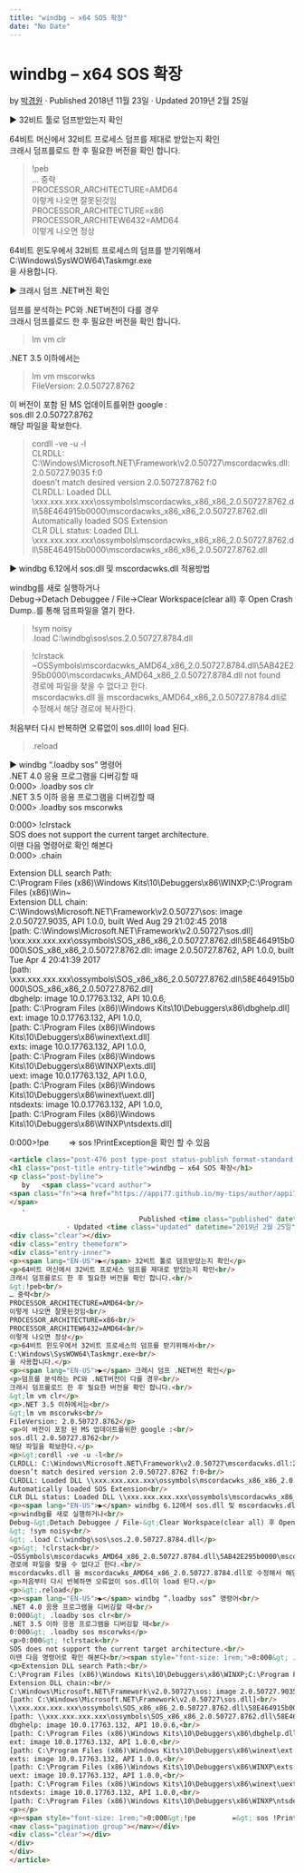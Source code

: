 ```yaml
---
title: "windbg – x64 SOS 확장"
date: "No Date"
---
```


windbg – x64 SOS 확장
===================

by 
[박경원](https://appi77.github.io/my-tips/author/appi77/ "박경원이(가) 작성한 글")
·
Published 2018년 11월 23일
· Updated 2019년 2월 25일

▶ 32비트 툴로 덤프받았는지 확인

64비트 머신에서 32비트 프로세스 덤프를 제대로 받았는지 확인  
크래시 덤프를로드 한 후 필요한 버전을 확인 합니다.  
>!peb  
… 중략  
PROCESSOR\_ARCHITECTURE=AMD64  
이렇게 나오면 잘못된것임  
PROCESSOR\_ARCHITECTURE=x86  
PROCESSOR\_ARCHITEW6432=AMD64  
이렇게 나오면 정상

64비트 윈도우에서 32비트 프로세스의 덤프를 받기위해서  
C:\Windows\SysWOW64\Taskmgr.exe  
을 사용합니다.

▶ 크래시 덤프 .NET버전 확인

덤프를 분석하는 PC와 .NET버전이 다를 경우  
크래시 덤프를로드 한 후 필요한 버전을 확인 합니다.  
>lm vm clr

.NET 3.5 이하에서는  
>lm vm mscorwks  
FileVersion: 2.0.50727.8762

이 버전이 포함 된 MS 업데이트를위한 google :  
sos.dll 2.0.50727.8762  
해당 파일을 확보한다.

>cordll -ve -u -l  
CLRDLL: C:\Windows\Microsoft.NET\Framework\v2.0.50727\mscordacwks.dll:2.0.50727.9035 f:0  
doesn’t match desired version 2.0.50727.8762 f:0  
CLRDLL: Loaded DLL \\xxx.xxx.xxx.xxx\ossymbols\mscordacwks\_x86\_x86\_2.0.50727.8762.dll\58E464915b0000\mscordacwks\_x86\_x86\_2.0.50727.8762.dll  
Automatically loaded SOS Extension  
CLR DLL status: Loaded DLL \\xxx.xxx.xxx.xxx\ossymbols\mscordacwks\_x86\_x86\_2.0.50727.8762.dll\58E464915b0000\mscordacwks\_x86\_x86\_2.0.50727.8762.dll

▶ windbg 6.12에서 sos.dll 및 mscordacwks.dll 적용방법

windbg를 새로 실행하거나  
Debug->Detach Debuggee / File->Clear Workspace(clear all) 후 Open Crash Dump..를 통해 덤프파일을 열기 한다.  
> !sym noisy  
> .load C:\windbg\sos\sos.2.0.50727.8784.dll

> !clrstack  
~OSSymbols\mscordacwks\_AMD64\_x86\_2.0.50727.8784.dll\5AB42E295b0000\mscordacwks\_AMD64\_x86\_2.0.50727.8784.dll not found  
경로에 파일을 찾을 수 없다고 한다.  
mscordacwks.dll 을 mscordacwks\_AMD64\_x86\_2.0.50727.8784.dll로 수정해서 해당 경로에 복사한다.

처음부터 다시 반복하면 오류없이 sos.dll이 load 된다.

>.reload

▶ windbg “.loadby sos” 명령어  
.NET 4.0 응용 프로그램을 디버깅할 때  
0:000> .loadby sos clr  
.NET 3.5 이하 응용 프로그램을 디버깅할 때  
0:000> .loadby sos mscorwks

0:000> !clrstack  
SOS does not support the current target architecture.  
이땐 다음 명령어로 확인 해본다  
0:000> .chain

Extension DLL search Path:  
C:\Program Files (x86)\Windows Kits\10\Debuggers\x86\WINXP;C:\Program Files (x86)\Win~  
Extension DLL chain:  
C:\Windows\Microsoft.NET\Framework\v2.0.50727\sos: image 2.0.50727.9035, API 1.0.0, built Wed Aug 29 21:02:45 2018  
[path: C:\Windows\Microsoft.NET\Framework\v2.0.50727\sos.dll]  
\\xxx.xxx.xxx.xxx\ossymbols\SOS\_x86\_x86\_2.0.50727.8762.dll\58E464915b0000\SOS\_x86\_x86\_2.0.50727.8762.dll: image 2.0.50727.8762, API 1.0.0, built Tue Apr 4 20:41:39 2017  
[path: \\xxx.xxx.xxx.xxx\ossymbols\SOS\_x86\_x86\_2.0.50727.8762.dll\58E464915b0000\SOS\_x86\_x86\_2.0.50727.8762.dll]  
dbghelp: image 10.0.17763.132, API 10.0.6,  
[path: C:\Program Files (x86)\Windows Kits\10\Debuggers\x86\dbghelp.dll]  
ext: image 10.0.17763.132, API 1.0.0,  
[path: C:\Program Files (x86)\Windows Kits\10\Debuggers\x86\winext\ext.dll]  
exts: image 10.0.17763.132, API 1.0.0,  
[path: C:\Program Files (x86)\Windows Kits\10\Debuggers\x86\WINXP\exts.dll]  
uext: image 10.0.17763.132, API 1.0.0,  
[path: C:\Program Files (x86)\Windows Kits\10\Debuggers\x86\winext\uext.dll]  
ntsdexts: image 10.0.17763.132, API 1.0.0,  
[path: C:\Program Files (x86)\Windows Kits\10\Debuggers\x86\WINXP\ntsdexts.dll]

0:000>!pe         => sos !PrintException을 확인 할 수 있음

```html
<article class="post-476 post type-post status-publish format-standard hentry category-debug"><div class="post-inner group">
<h1 class="post-title entry-title">windbg – x64 SOS 확장</h1>
<p class="post-byline">
   by   <span class="vcard author">
<span class="fn"><a href="https://appi77.github.io/my-tips/author/appi77/" rel="author" title="박경원이(가) 작성한 글">박경원</a></span>
</span>
   ·
                                Published <time class="published" datetime="2018년 11월 23일">2018년 11월 23일</time>
              · Updated <time class="updated" datetime="2019년 2월 25일">2019년 2월 25일</time></p>
<div class="clear"></div>
<div class="entry themeform">
<div class="entry-inner">
<p><span lang="EN-US">▶</span> 32비트 툴로 덤프받았는지 확인</p>
<p>64비트 머신에서 32비트 프로세스 덤프를 제대로 받았는지 확인<br/>
크래시 덤프를로드 한 후 필요한 버전을 확인 합니다.<br/>
&gt;!peb<br/>
… 중략<br/>
PROCESSOR_ARCHITECTURE=AMD64<br/>
이렇게 나오면 잘못된것임<br/>
PROCESSOR_ARCHITECTURE=x86<br/>
PROCESSOR_ARCHITEW6432=AMD64<br/>
이렇게 나오면 정상</p>
<p>64비트 윈도우에서 32비트 프로세스의 덤프를 받기위해서<br/>
C:\Windows\SysWOW64\Taskmgr.exe<br/>
을 사용합니다.</p>
<p><span lang="EN-US">▶</span> 크래시 덤프 .NET버전 확인</p>
<p>덤프를 분석하는 PC와 .NET버전이 다를 경우<br/>
크래시 덤프를로드 한 후 필요한 버전을 확인 합니다.<br/>
&gt;lm vm clr</p>
<p>.NET 3.5 이하에서는<br/>
&gt;lm vm mscorwks<br/>
FileVersion: 2.0.50727.8762</p>
<p>이 버전이 포함 된 MS 업데이트를위한 google :<br/>
sos.dll 2.0.50727.8762<br/>
해당 파일을 확보한다.</p>
<p>&gt;cordll -ve -u -l<br/>
CLRDLL: C:\Windows\Microsoft.NET\Framework\v2.0.50727\mscordacwks.dll:2.0.50727.9035 f:0<br/>
doesn’t match desired version 2.0.50727.8762 f:0<br/>
CLRDLL: Loaded DLL \\xxx.xxx.xxx.xxx\ossymbols\mscordacwks_x86_x86_2.0.50727.8762.dll\58E464915b0000\mscordacwks_x86_x86_2.0.50727.8762.dll<br/>
Automatically loaded SOS Extension<br/>
CLR DLL status: Loaded DLL \\xxx.xxx.xxx.xxx\ossymbols\mscordacwks_x86_x86_2.0.50727.8762.dll\58E464915b0000\mscordacwks_x86_x86_2.0.50727.8762.dll</p>
<p><span lang="EN-US">▶</span> windbg 6.12에서 sos.dll 및 mscordacwks.dll 적용방법</p>
<p>windbg를 새로 실행하거나<br/>
Debug-&gt;Detach Debuggee / File-&gt;Clear Workspace(clear all) 후 Open Crash Dump..를 통해 덤프파일을 열기 한다.<br/>
&gt; !sym noisy<br/>
&gt; .load C:\windbg\sos\sos.2.0.50727.8784.dll</p>
<p>&gt; !clrstack<br/>
~OSSymbols\mscordacwks_AMD64_x86_2.0.50727.8784.dll\5AB42E295b0000\mscordacwks_AMD64_x86_2.0.50727.8784.dll not found<br/>
경로에 파일을 찾을 수 없다고 한다.<br/>
mscordacwks.dll 을 mscordacwks_AMD64_x86_2.0.50727.8784.dll로 수정해서 해당 경로에 복사한다.</p>
<p>처음부터 다시 반복하면 오류없이 sos.dll이 load 된다.</p>
<p>&gt;.reload</p>
<p><span lang="EN-US">▶</span> windbg “.loadby sos” 명령어<br/>
.NET 4.0 응용 프로그램을 디버깅할 때<br/>
0:000&gt; .loadby sos clr<br/>
.NET 3.5 이하 응용 프로그램을 디버깅할 때<br/>
0:000&gt; .loadby sos mscorwks</p>
<p>0:000&gt; !clrstack<br/>
SOS does not support the current target architecture.<br/>
이땐 다음 명령어로 확인 해본다<br/><span style="font-size: 1rem;">0:000&gt; .chain</span></p>
<p>Extension DLL search Path:<br/>
C:\Program Files (x86)\Windows Kits\10\Debuggers\x86\WINXP;C:\Program Files (x86)\Win~<br/>
Extension DLL chain:<br/>
C:\Windows\Microsoft.NET\Framework\v2.0.50727\sos: image 2.0.50727.9035, API 1.0.0, built Wed Aug 29 21:02:45 2018<br/>
[path: C:\Windows\Microsoft.NET\Framework\v2.0.50727\sos.dll]<br/>
\\xxx.xxx.xxx.xxx\ossymbols\SOS_x86_x86_2.0.50727.8762.dll\58E464915b0000\SOS_x86_x86_2.0.50727.8762.dll: image 2.0.50727.8762, API 1.0.0, built Tue Apr 4 20:41:39 2017<br/>
[path: \\xxx.xxx.xxx.xxx\ossymbols\SOS_x86_x86_2.0.50727.8762.dll\58E464915b0000\SOS_x86_x86_2.0.50727.8762.dll]<br/>
dbghelp: image 10.0.17763.132, API 10.0.6,<br/>
[path: C:\Program Files (x86)\Windows Kits\10\Debuggers\x86\dbghelp.dll]<br/>
ext: image 10.0.17763.132, API 1.0.0,<br/>
[path: C:\Program Files (x86)\Windows Kits\10\Debuggers\x86\winext\ext.dll]<br/>
exts: image 10.0.17763.132, API 1.0.0,<br/>
[path: C:\Program Files (x86)\Windows Kits\10\Debuggers\x86\WINXP\exts.dll]<br/>
uext: image 10.0.17763.132, API 1.0.0,<br/>
[path: C:\Program Files (x86)\Windows Kits\10\Debuggers\x86\winext\uext.dll]<br/>
ntsdexts: image 10.0.17763.132, API 1.0.0,<br/>
[path: C:\Program Files (x86)\Windows Kits\10\Debuggers\x86\WINXP\ntsdexts.dll]</p>
<p></p>
<p><span style="font-size: 1rem;">0:000&gt;!pe         =&gt; sos !PrintException을 확인 할 수 있음</span></p>
<nav class="pagination group"></nav></div>
<div class="clear"></div>
</div>
</div>
</article>
```
